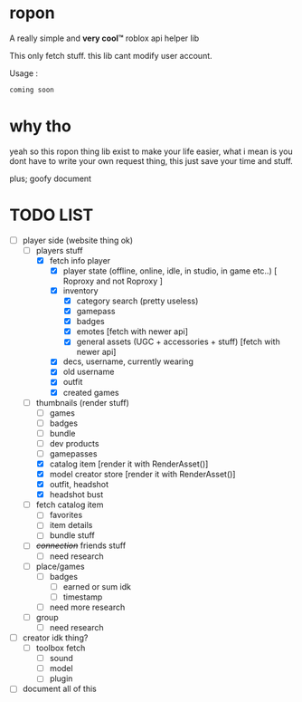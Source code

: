 # ropon

A really simple and **very cool™** roblox api helper lib

This only fetch stuff. this lib cant modify user account.

Usage :

  

```python
coming soon
```

# why tho
yeah so this ropon thing lib exist to make your life easier, what i mean is you dont have to write your own request thing, this just save your time and stuff.

plus; goofy document

# TODO LIST

- [ ] player side (website thing ok)
    - [ ] players stuff
        - [X] fetch info player
            - [X] player state (offline, online, idle, in studio, in game etc..) [ Roproxy and not Roproxy ]
            - [X] inventory
                - [X] category search (pretty useless)
                - [X] gamepass
                - [X] badges
                - [X] emotes [fetch with newer api]
                - [X] general assets (UGC + accessories + stuff) [fetch with newer api]
            - [X] decs, username, currently wearing
            - [X] old username
            - [X] outfit
            - [X] created games
    - [ ]  thumbnails (render stuff)
        - [ ] games 
        - [ ] badges
        - [ ] bundle
        - [ ] dev products
        - [ ] gamepasses
        - [X] catalog item [render it with RenderAsset()]
        - [X] model creator store [render it with RenderAsset()]
        - [X] outfit, headshot
        - [X] headshot bust
    - [ ] fetch catalog item
        - [ ] favorites
        - [ ] item details
        - [ ] bundle stuff
    - [ ] *~~connection~~* friends stuff
        - [ ] need research
    - [ ] place/games
        - [ ] badges
            - [ ] earned or sum idk
            - [ ] timestamp
        - [ ] need more research
    - [ ] group
        - [ ] need research
- [ ] creator idk thing?
    - [ ] toolbox fetch
        - [ ] sound
        - [ ] model
        - [ ] plugin

- [ ] document all of this